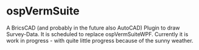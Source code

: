 # ospVermSuite
A BricsCAD (and probably in the future also AutoCAD) Plugin to draw Survey-Data. It is scheduled to replace ospVermSuiteWPF. Currently it is work in progress - with quite little progress because of the sunny weather.
